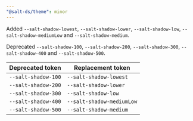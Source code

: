 ```yaml
---
"@salt-ds/theme": minor
---
```


Added `--salt-shadow-lowest`, `--salt-shadow-lower`, `--salt-shadow-low`, `--salt-shadow-mediumLow` and `--salt-shadow-medium`.

Deprecated `--salt-shadow-100`, `--salt-shadow-200`, `--salt-shadow-300`, `--salt-shadow-400` and `--salt-shadow-500`.

| Deprecated token    | Replacement token         |
| ------------------- | ------------------------- |
| `--salt-shadow-100` | `--salt-shadow-lowest`    |
| `--salt-shadow-200` | `--salt-shadow-lower`     |
| `--salt-shadow-300` | `--salt-shadow-low`       |
| `--salt-shadow-400` | `--salt-shadow-mediumLow` |
| `--salt-shadow-500` | `--salt-shadow-medium`    |
